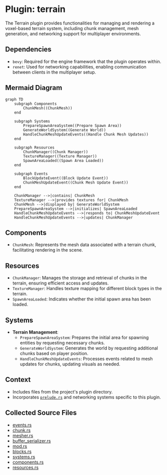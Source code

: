 # Plugin: terrain

The Terrain plugin provides functionalities for managing and rendering a voxel-based terrain system, including chunk management, mesh generation, and networking support for multiplayer environments.

## Dependencies
- `bevy`: Required for the engine framework that the plugin operates within.
- `renet`: Used for networking capabilities, enabling communication between clients in the multiplayer setup.

## Mermaid Diagram
```mermaid
graph TD
    subgraph Components
        ChunkMesh((ChunkMesh))
    end

    subgraph Systems
        PrepareSpawnAreaSystem((Prepare Spawn Area))
        GenerateWorldSystem((Generate World))
        HandleChunkMeshUpdateEvents((Handle Chunk Mesh Updates))
    end

    subgraph Resources
        ChunkManager((Chunk Manager))
        TextureManager((Texture Manager))
        SpawnAreaLoaded((Spawn Area Loaded))
    end

    subgraph Events
        BlockUpdateEvent((Block Update Event))
        ChunkMeshUpdateEvent((Chunk Mesh Update Event))
    end

    ChunkManager -->|contains| ChunkMesh
    TextureManager -->|provides textures for| ChunkMesh
    ChunkMesh -->|displayed by| GenerateWorldSystem
    PrepareSpawnAreaSystem -->|initializes| SpawnAreaLoaded
    HandleChunkMeshUpdateEvents -->|responds to| ChunkMeshUpdateEvent
    HandleChunkMeshUpdateEvents -->|updates| ChunkManager 
```

## Components
- `ChunkMesh`: Represents the mesh data associated with a terrain chunk, facilitating rendering in the scene.

## Resources
- `ChunkManager`: Manages the storage and retrieval of chunks in the terrain, ensuring efficient access and updates.
- `TextureManager`: Handles texture mapping for different block types in the terrain.
- `SpawnAreaLoaded`: Indicates whether the initial spawn area has been loaded.

## Systems
- **Terrain Management**:
  - `PrepareSpawnAreaSystem`: Prepares the initial area for spawning entities by requesting necessary chunks.
  - `GenerateWorldSystem`: Generates the world by requesting additional chunks based on player position.
  - `HandleChunkMeshUpdateEvents`: Processes events related to mesh updates for chunks, updating visuals as needed.

## Context
- Includes files from the project's plugin directory. 
- Incorporates [`prelude.rs`](https://github.com/CuddlyBunion341/hello-bevy/blob/main/src/client/prelude.rs) and networking systems specific to this plugin.

## Collected Source Files
- [events.rs](https://github.com/CuddlyBunion341/hello-bevy/blob/main/src/client/terrain/events.rs)
- [chunk.rs](https://github.com/CuddlyBunion341/hello-bevy/blob/main/src/client/terrain/util/chunk.rs)
- [mesher.rs](https://github.com/CuddlyBunion341/hello-bevy/blob/main/src/client/terrain/util/mesher.rs)
- [buffer_serializer.rs](https://github.com/CuddlyBunion341/hello-bevy/blob/main/src/client/terrain/util/buffer_serializer.rs)
- [mod.rs](https://github.com/CuddlyBunion341/hello-bevy/blob/main/src/client/terrain/mod.rs)
- [blocks.rs](https://github.com/CuddlyBunion341/hello-bevy/blob/main/src/client/terrain/util/blocks.rs)
- [systems.rs](https://github.com/CuddlyBunion341/hello-bevy/blob/main/src/client/terrain/systems.rs)
- [components.rs](https://github.com/CuddlyBunion341/hello-bevy/blob/main/src/client/terrain/components.rs)
- [resources.rs](https://github.com/CuddlyBunion341/hello-bevy/blob/main/src/client/terrain/resources.rs)
